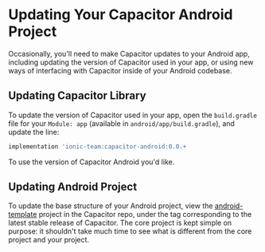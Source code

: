 # Updating Your Capacitor Android Project

Occasionally, you'll need to make Capacitor updates to your Android app, including updating the version of Capacitor used in your app, or using new ways of interfacing with Capacitor inside of your Android codebase.

## Updating Capacitor Library

To update the version of Capacitor used in your app, open the `build.gradle` file for your `Module: app` (available in `android/app/build.gradle`), and update the line:

```gradle
implementation 'ionic-team:capacitor-android:0.0.+
```

To use the version of Capacitor Android you'd like.


## Updating Android Project

To update the base structure of your Android project, view the [android-template](https://github.com/ionic-team/capacitor/tree/master/android-template) project in the Capacitor repo, under the tag corresponding to the latest stable release of Capacitor. The core project is kept simple on purpose: it shouldn't take much time to see what is different from the core project and your project.